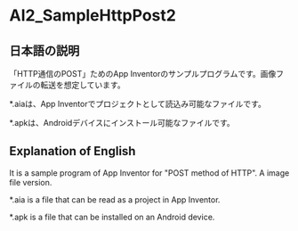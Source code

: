 # AI2_SampleHttpPost2

## 日本語の説明

「HTTP通信のPOST」ためのApp Inventorのサンプルプログラムです。画像ファイルの転送を想定しています。

*.aiaは、App Inventorでプロジェクトとして読込み可能なファイルです。

*.apkは、Androidデバイスにインストール可能なファイルです。

## Explanation of English

It is a sample program of App Inventor for "POST method of HTTP". A image file version.

*.aia is a file that can be read as a project in App Inventor.

*.apk is a file that can be installed on an Android device.
